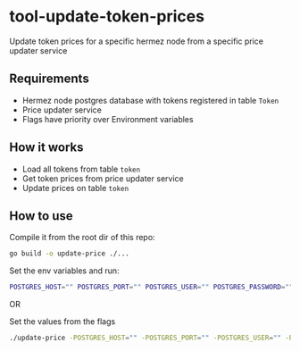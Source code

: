 # tool-update-token-prices
Update token prices for a specific hermez node from a specific price updater service

## Requirements

- Hermez node postgres database with tokens registered in table `Token`
- Price updater service
- Flags have priority over Environment variables

## How it works

- Load all tokens from table `token`
- Get token prices from price updater service
- Update prices on table `token`

## How to use

Compile it from the root dir of this repo:

```bash
go build -o update-price ./...
```

Set the env variables and run:

```bash
POSTGRES_HOST="" POSTGRES_PORT="" POSTGRES_USER="" POSTGRES_PASSWORD="" POSTGRES_DATABASE="" PRICE_UPDATER_URL="" PRICE_UPDATER_API_KEY="" ./update-price
```

OR

Set the values from the flags

```bash
./update-price -POSTGRES_HOST="" -POSTGRES_PORT="" -POSTGRES_USER="" -POSTGRES_PASSWORD="" -POSTGRES_DATABASE="" -PRICE_UPDATER_URL="" -PRICE_UPDATER_API_KEY=""
```
